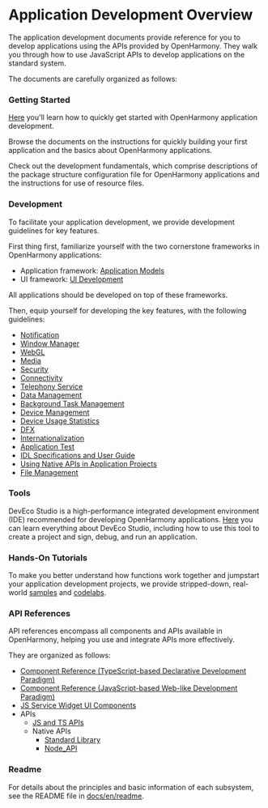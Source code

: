 # Application Development Overview

The application development documents provide reference for you to develop applications using the APIs provided by OpenHarmony. They walk you through how to use JavaScript APIs to develop applications on the standard system.

The documents are carefully organized as follows:

### Getting Started

[Here](quick-start/Readme-EN.md) you'll learn how to quickly get started with OpenHarmony application development.

Browse the documents on the instructions for quickly building your first application and the basics about OpenHarmony applications.

Check out the development fundamentals, which comprise descriptions of the package structure configuration file for OpenHarmony applications and the instructions for use of resource files.

### Development

To facilitate your application development, we provide development guidelines for key features.

First thing first, familiarize yourself with the two cornerstone frameworks in OpenHarmony applications:

- Application framework: [Application Models](application-models/Readme-EN.md)
- UI framework: [UI Development](ui/Readme-EN.md)

All applications should be developed on top of these frameworks.

Then, equip yourself for developing the key features, with the following guidelines:
- [Notification](notification/Readme-EN.md)
- [Window Manager](windowmanager/Readme-EN.md)
- [WebGL](webgl/Readme-EN.md)
- [Media](media/Readme-EN.md)
- [Security](security/Readme-EN.md)
- [Connectivity](connectivity/Readme-EN.md)
- [Telephony Service](telephony/Readme-EN.md)
- [Data Management](database/Readme-EN.md)
- [Background Task Management](task-management/Readme-EN.md)
- [Device Management](device/Readme-EN.md)
- [Device Usage Statistics](device-usage-statistics/Readme-EN.md)
- [DFX](dfx/Readme-EN.md)
- [Internationalization](internationalization/Readme-EN.md)
- [Application Test](application-test/Readme-EN.md)
- [IDL Specifications and User Guide](IDL/idl-guidelines.md)
- [Using Native APIs in Application Projects](napi/Readme-EN.md)
- [File Management](file-management/medialibrary-overview.md)

### Tools

DevEco Studio is a high-performance integrated development environment (IDE) recommended for developing OpenHarmony applications.
[Here](https://developer.harmonyos.com/en/docs/documentation/doc-guides/ohos-deveco-studio-overview-0000001263280421) you can learn everything about DevEco Studio, including how to use this tool to create a project and sign, debug, and run an application.

### Hands-On Tutorials

To make you better understand how functions work together and jumpstart your application development projects, we provide stripped-down, real-world [samples](https://gitee.com/openharmony/applications_app_samples/blob/OpenHarmony-3.2-Release/README.md) and [codelabs](https://gitee.com/openharmony/codelabs).

### API References

API references encompass all components and APIs available in OpenHarmony, helping you use and integrate APIs more effectively.

They are organized as follows:

- [Component Reference (TypeScript-based Declarative Development Paradigm)](reference/arkui-ts/Readme-EN.md)
- [Component Reference (JavaScript-based Web-like Development Paradigm)](reference/arkui-js/Readme-EN.md)
- [JS Service Widget UI Components](reference/js-service-widget-ui/Readme-EN.md) 
- APIs
    - [JS and TS APIs](reference/apis/Readme-EN.md)
    - Native APIs
        -   [Standard Library](reference/native-lib/third_party_libc/musl.md)
        -   [Node_API](reference/native-lib/third_party_napi/napi.md)


### Readme

For details about the principles and basic information of each subsystem, see the README file in [docs/en/readme](../readme).

